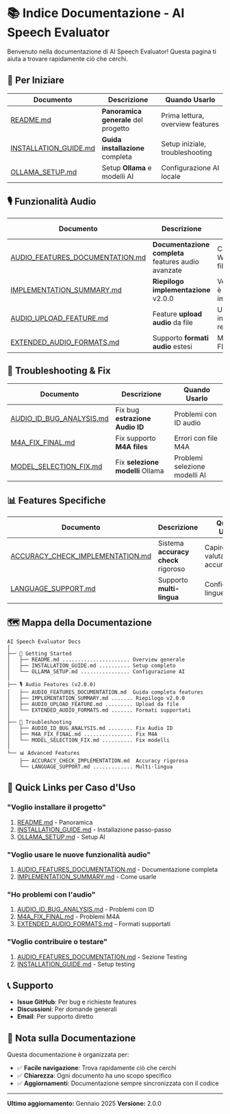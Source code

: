 # 📚 Indice Documentazione - AI Speech Evaluator

Benvenuto nella documentazione di AI Speech Evaluator! Questa pagina ti aiuta a trovare rapidamente ciò che cerchi.

## 🚀 Per Iniziare

| Documento | Descrizione | Quando Usarlo |
|-----------|-------------|---------------|
| [README.md](./README.md) | **Panoramica generale** del progetto | Prima lettura, overview features |
| [INSTALLATION_GUIDE.md](./INSTALLATION_GUIDE.md) | **Guida installazione** completa | Setup iniziale, troubleshooting |
| [OLLAMA_SETUP.md](./OLLAMA_SETUP.md) | Setup **Ollama** e modelli AI | Configurazione AI locale |

## 🎙️ Funzionalità Audio

| Documento | Descrizione | Quando Usarlo |
|-----------|-------------|---------------|
| [AUDIO_FEATURES_DOCUMENTATION.md](./AUDIO_FEATURES_DOCUMENTATION.md) | **Documentazione completa** features audio avanzate | Capire analisi WPM, pause, filler words |
| [IMPLEMENTATION_SUMMARY.md](./IMPLEMENTATION_SUMMARY.md) | **Riepilogo implementazione** v2.0.0 | Vedere cosa è stato implementato |
| [AUDIO_UPLOAD_FEATURE.md](./AUDIO_UPLOAD_FEATURE.md) | Feature **upload audio** da file | Upload audio invece di registrazione |
| [EXTENDED_AUDIO_FORMATS.md](./EXTENDED_AUDIO_FORMATS.md) | Supporto **formati audio** estesi | M4A, AAC, FLAC, etc. |

## 🔧 Troubleshooting & Fix

| Documento | Descrizione | Quando Usarlo |
|-----------|-------------|---------------|
| [AUDIO_ID_BUG_ANALYSIS.md](./AUDIO_ID_BUG_ANALYSIS.md) | Fix bug **estrazione Audio ID** | Problemi con ID audio |
| [M4A_FIX_FINAL.md](./M4A_FIX_FINAL.md) | Fix supporto **M4A files** | Errori con file M4A |
| [MODEL_SELECTION_FIX.md](./MODEL_SELECTION_FIX.md) | Fix **selezione modelli** Ollama | Problemi selezione modelli AI |

## 📊 Features Specifiche

| Documento | Descrizione | Quando Usarlo |
|-----------|-------------|---------------|
| [ACCURACY_CHECK_IMPLEMENTATION.md](./ACCURACY_CHECK_IMPLEMENTATION.md) | Sistema **accuracy check** rigoroso | Capire valutazione accuratezza |
| [LANGUAGE_SUPPORT.md](./LANGUAGE_SUPPORT.md) | Supporto **multi-lingua** | Configurazione lingue diverse |

## 🗺️ Mappa della Documentazione

```
AI Speech Evaluator Docs
│
├── 📖 Getting Started
│   ├── README.md ...................... Overview generale
│   ├── INSTALLATION_GUIDE.md .......... Setup completo
│   └── OLLAMA_SETUP.md ................ Configurazione AI
│
├── 🎙️ Audio Features (v2.0.0)
│   ├── AUDIO_FEATURES_DOCUMENTATION.md  Guida completa features
│   ├── IMPLEMENTATION_SUMMARY.md ....... Riepilogo v2.0.0
│   ├── AUDIO_UPLOAD_FEATURE.md ......... Upload da file
│   └── EXTENDED_AUDIO_FORMATS.md ....... Formati supportati
│
├── 🔧 Troubleshooting
│   ├── AUDIO_ID_BUG_ANALYSIS.md ........ Fix Audio ID
│   ├── M4A_FIX_FINAL.md ................ Fix M4A
│   └── MODEL_SELECTION_FIX.md .......... Fix modelli
│
└── 📊 Advanced Features
    ├── ACCURACY_CHECK_IMPLEMENTATION.md  Accuracy rigorosa
    └── LANGUAGE_SUPPORT.md ............. Multi-lingua
```

## 🎯 Quick Links per Caso d'Uso

### "Voglio installare il progetto"
1. [README.md](./README.md) - Panoramica
2. [INSTALLATION_GUIDE.md](./INSTALLATION_GUIDE.md) - Installazione passo-passo
3. [OLLAMA_SETUP.md](./OLLAMA_SETUP.md) - Setup AI

### "Voglio usare le nuove funzionalità audio"
1. [AUDIO_FEATURES_DOCUMENTATION.md](./AUDIO_FEATURES_DOCUMENTATION.md) - Documentazione completa
2. [IMPLEMENTATION_SUMMARY.md](./IMPLEMENTATION_SUMMARY.md) - Come usarle

### "Ho problemi con l'audio"
1. [AUDIO_ID_BUG_ANALYSIS.md](./AUDIO_ID_BUG_ANALYSIS.md) - Problemi con ID
2. [M4A_FIX_FINAL.md](./M4A_FIX_FINAL.md) - Problemi M4A
3. [EXTENDED_AUDIO_FORMATS.md](./EXTENDED_AUDIO_FORMATS.md) - Formati supportati

### "Voglio contribuire o testare"
1. [AUDIO_FEATURES_DOCUMENTATION.md](./AUDIO_FEATURES_DOCUMENTATION.md) - Sezione Testing
2. [INSTALLATION_GUIDE.md](./INSTALLATION_GUIDE.md) - Setup testing

## 📞 Supporto

- **Issue GitHub**: Per bug e richieste features
- **Discussioni**: Per domande generali
- **Email**: Per supporto diretto

## 📝 Nota sulla Documentazione

Questa documentazione è organizzata per:
- ✅ **Facile navigazione**: Trova rapidamente ciò che cerchi
- ✅ **Chiarezza**: Ogni documento ha uno scopo specifico
- ✅ **Aggiornamenti**: Documentazione sempre sincronizzata con il codice

---

**Ultimo aggiornamento:** Gennaio 2025
**Versione:** 2.0.0
